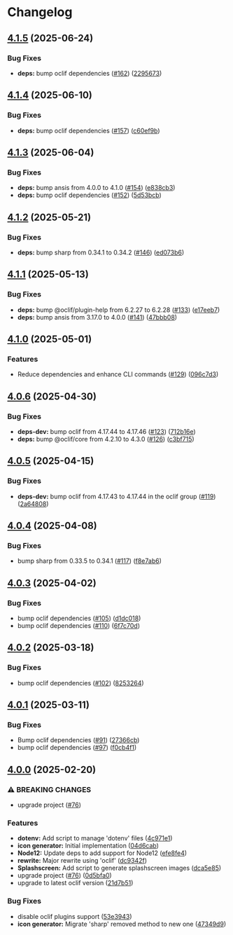 # Changelog

## [4.1.5](https://github.com/forwardsoftware/react-native-toolbox/compare/v4.1.4...v4.1.5) (2025-06-24)


### Bug Fixes

* **deps:** bump oclif dependencies ([#162](https://github.com/forwardsoftware/react-native-toolbox/issues/162)) ([2295673](https://github.com/forwardsoftware/react-native-toolbox/commit/2295673f8f4d5ec8748b7c6f267a14cb497feb6d))

## [4.1.4](https://github.com/forwardsoftware/react-native-toolbox/compare/v4.1.3...v4.1.4) (2025-06-10)


### Bug Fixes

* **deps:** bump oclif dependencies ([#157](https://github.com/forwardsoftware/react-native-toolbox/issues/157)) ([c60ef9b](https://github.com/forwardsoftware/react-native-toolbox/commit/c60ef9ba85aabdbc70cfd4d19157e3e6acc92de4))

## [4.1.3](https://github.com/forwardsoftware/react-native-toolbox/compare/v4.1.2...v4.1.3) (2025-06-04)


### Bug Fixes

* **deps:** bump ansis from 4.0.0 to 4.1.0 ([#154](https://github.com/forwardsoftware/react-native-toolbox/issues/154)) ([e838cb3](https://github.com/forwardsoftware/react-native-toolbox/commit/e838cb3250c32b10a45668bf6590e5d31bcff88b))
* **deps:** bump oclif dependencies ([#152](https://github.com/forwardsoftware/react-native-toolbox/issues/152)) ([5d53bcb](https://github.com/forwardsoftware/react-native-toolbox/commit/5d53bcb4ab0b316208427d476eb5f6b1e0aacfcb))

## [4.1.2](https://github.com/forwardsoftware/react-native-toolbox/compare/v4.1.1...v4.1.2) (2025-05-21)


### Bug Fixes

* **deps:** bump sharp from 0.34.1 to 0.34.2 ([#146](https://github.com/forwardsoftware/react-native-toolbox/issues/146)) ([ed073b6](https://github.com/forwardsoftware/react-native-toolbox/commit/ed073b654e8f7b9f2f91826b47b9602af5c6bfff))

## [4.1.1](https://github.com/forwardsoftware/react-native-toolbox/compare/v4.1.0...v4.1.1) (2025-05-13)


### Bug Fixes

* **deps:** bump @oclif/plugin-help from 6.2.27 to 6.2.28 ([#133](https://github.com/forwardsoftware/react-native-toolbox/issues/133)) ([e17eeb7](https://github.com/forwardsoftware/react-native-toolbox/commit/e17eeb73f94425a07cbb6d1b1c6bca4825d4eef4))
* **deps:** bump ansis from 3.17.0 to 4.0.0 ([#141](https://github.com/forwardsoftware/react-native-toolbox/issues/141)) ([47bbb08](https://github.com/forwardsoftware/react-native-toolbox/commit/47bbb08e560491fbc4236f853b74cdbae84f8a04))

## [4.1.0](https://github.com/forwardsoftware/react-native-toolbox/compare/v4.0.6...v4.1.0) (2025-05-01)


### Features

* Reduce dependencies and enhance CLI commands ([#129](https://github.com/forwardsoftware/react-native-toolbox/issues/129)) ([096c7d3](https://github.com/forwardsoftware/react-native-toolbox/commit/096c7d3e6b7f0b9a223ee9e20de5dca42dbbab78))

## [4.0.6](https://github.com/forwardsoftware/react-native-toolbox/compare/v4.0.5...v4.0.6) (2025-04-30)


### Bug Fixes

* **deps-dev:** bump oclif from 4.17.44 to 4.17.46 ([#123](https://github.com/forwardsoftware/react-native-toolbox/issues/123)) ([712b16e](https://github.com/forwardsoftware/react-native-toolbox/commit/712b16ebc5287ed2fe482b59439ac2099fbbbb6e))
* **deps:** bump @oclif/core from 4.2.10 to 4.3.0 ([#126](https://github.com/forwardsoftware/react-native-toolbox/issues/126)) ([c3bf715](https://github.com/forwardsoftware/react-native-toolbox/commit/c3bf71566ee772aa3fd7b1732a0b63db250f666a))

## [4.0.5](https://github.com/forwardsoftware/react-native-toolbox/compare/v4.0.4...v4.0.5) (2025-04-15)


### Bug Fixes

* **deps-dev:** bump oclif from 4.17.43 to 4.17.44 in the oclif group ([#119](https://github.com/forwardsoftware/react-native-toolbox/issues/119)) ([2a64808](https://github.com/forwardsoftware/react-native-toolbox/commit/2a6480871717dc9358d493028a43f90818f463d3))

## [4.0.4](https://github.com/forwardsoftware/react-native-toolbox/compare/v4.0.3...v4.0.4) (2025-04-08)


### Bug Fixes

* bump sharp from 0.33.5 to 0.34.1 ([#117](https://github.com/forwardsoftware/react-native-toolbox/issues/117)) ([f8e7ab6](https://github.com/forwardsoftware/react-native-toolbox/commit/f8e7ab63b1e3aecb24b10200e1977b181279fb2a))

## [4.0.3](https://github.com/forwardsoftware/react-native-toolbox/compare/v4.0.2...v4.0.3) (2025-04-02)


### Bug Fixes

* bump oclif dependencies ([#105](https://github.com/forwardsoftware/react-native-toolbox/issues/105)) ([d1dc018](https://github.com/forwardsoftware/react-native-toolbox/commit/d1dc0184b2bbbde520764f748f14722e9a395fba))
* bump oclif dependencies ([#110](https://github.com/forwardsoftware/react-native-toolbox/issues/110)) ([6f7c70d](https://github.com/forwardsoftware/react-native-toolbox/commit/6f7c70d42b7d68557c7966d607194bf855dbab77))

## [4.0.2](https://github.com/forwardsoftware/react-native-toolbox/compare/v4.0.1...v4.0.2) (2025-03-18)


### Bug Fixes

* bump oclif dependencies ([#102](https://github.com/forwardsoftware/react-native-toolbox/issues/102)) ([8253264](https://github.com/forwardsoftware/react-native-toolbox/commit/8253264d6718fa3efc618b37729ff155c1cf878e))

## [4.0.1](https://github.com/forwardsoftware/react-native-toolbox/compare/v4.0.0...v4.0.1) (2025-03-11)


### Bug Fixes

* Bump oclif dependencies ([#91](https://github.com/forwardsoftware/react-native-toolbox/issues/91)) ([27366cb](https://github.com/forwardsoftware/react-native-toolbox/commit/27366cb6d3cb2b004697e005738c6ed814a74ece))
* bump oclif dependencies ([#97](https://github.com/forwardsoftware/react-native-toolbox/issues/97)) ([f0cb4f1](https://github.com/forwardsoftware/react-native-toolbox/commit/f0cb4f1d86bb2a395350f34b4ecbc0a92fb4d1d0))

## [4.0.0](https://github.com/forwardsoftware/react-native-toolbox/compare/react-native-toolbox-v3.0.0...react-native-toolbox-v4.0.0) (2025-02-20)


### ⚠ BREAKING CHANGES

* upgrade project ([#76](https://github.com/forwardsoftware/react-native-toolbox/issues/76))

### Features

* **dotenv:** Add script to manage 'dotenv' files ([4c971e1](https://github.com/forwardsoftware/react-native-toolbox/commit/4c971e1c484ea7a001ed77aac230f04cd38f6e5a))
* **icon generator:** Initial implementation ([04d6cab](https://github.com/forwardsoftware/react-native-toolbox/commit/04d6cabb13497e435fce9a21dde2088f985d74a5))
* **Node12:** Update deps to add support for Node12 ([efe8fe4](https://github.com/forwardsoftware/react-native-toolbox/commit/efe8fe4ff7b1ba600d02ad1b47547c39dbe3909d))
* **rewrite:** Major rewrite using 'oclif' ([dc9342f](https://github.com/forwardsoftware/react-native-toolbox/commit/dc9342fee08c324b1858d4b0d5fb73a650922657))
* **Splashscreen:** Add script to generate splashscreen images ([dca5e85](https://github.com/forwardsoftware/react-native-toolbox/commit/dca5e850a2d376b4bfcef595640497f914d4a197))
* upgrade project ([#76](https://github.com/forwardsoftware/react-native-toolbox/issues/76)) ([0d5bfa0](https://github.com/forwardsoftware/react-native-toolbox/commit/0d5bfa0077b8863dd045037f70d45367f802478f))
* upgrade to latest oclif version ([21d7b51](https://github.com/forwardsoftware/react-native-toolbox/commit/21d7b5120b739640ce567f669b8f0d28a01304a7))


### Bug Fixes

* disable oclif plugins support ([53e3943](https://github.com/forwardsoftware/react-native-toolbox/commit/53e39434fafd9f0b22bc4b41627077fc3f604045))
* **icon generator:** Migrate 'sharp' removed method to new one ([47349d9](https://github.com/forwardsoftware/react-native-toolbox/commit/47349d9d52c699fe937d23bd2be018e7897ceda0))
